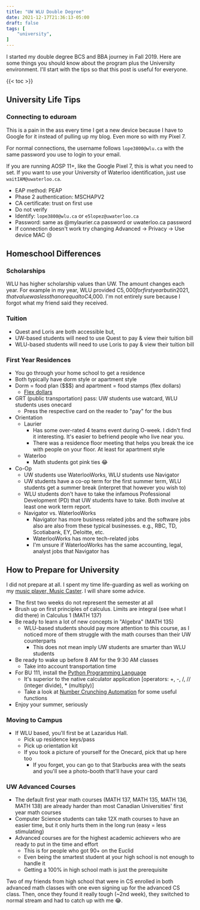 ```yaml
---
title: "UW WLU Double Degree"
date: 2021-12-17T21:36:13-05:00
draft: false
tags: [
    "university",
]
---
```

I started my double degree BCS and BBA journey in Fall 2019.
Here are some things you should know about the program plus the University environment.
I'll start with the tips so that this post is useful for everyone.

{{< toc >}}

## University Life Tips

### Connecting to eduroam

This is a pain in the ass every time I get a new device because I have to Google for it instead of pulling up my blog. Even more so with my Pixel 7.

For normal connections, the username follows `lope3800@wlu.ca` with the same password you use to login to your email.

If you are running AOSP 11+, like the Google Pixel 7, this is what you need to set. If you want to use your University of Waterloo identification, just use `waitIAM@uwaterloo.ca`.

- EAP method: PEAP
- Phase 2 authentication: MSCHAPV2
- CA certificate: trust on first use
- Do not verify
- Identify: `lope3800@wlu.ca` or `e5lopez@uwaterloo.ca`
- Password: same as @mylaurier.ca password or uwaterloo.ca password
- If connection doesn't work try changing Advanced &rarr; Privacy &rarr; Use device MAC 😒

## Homeschool Differences

### Scholarships

WLU has higher scholarship values than UW. The amount changes each year. For example in my year, WLU provided C$5,000 for first year but in 2021, that value was less than or equal to C$4,000. I'm not entirely sure because I forgot what my friend said they received.

### Tuition

- Quest and Loris are both accessible but,
- UW-based students will need to use Quest to pay & view their tuition bill
- WLU-based students will need to use Loris to pay & view their tuition bill

### First Year Residences

- You go through your home school to get a residence
- Both typically have dorm style or apartment style
- Dorm = food plan ($$$) and apartment = food stamps (flex dollars)
  - [Flex dollars](https://students.wlu.ca/registration-and-finances/onecard/where-to-use-it.html)
- GRT (public transportation) pass: UW students use watcard, WLU students uses onecard
  - Press the respective card on the reader to "pay" for the bus
- Orientation
  - Laurier
    - Has some over-rated 4 teams event during O-week. I didn't find it interesting. It's easier to befriend people who live near you.
    - There was a residence floor meeting that helps you break the ice with people on your floor. At least for apartment style
  - Waterloo
    - Math students got pink ties 😂
- Co-Op
  - UW students use WaterlooWorks, WLU students use Navigator
  - UW students have a co-op term for the first summer term, WLU students get a summer break (interpret that however you wish to)
  - WLU students don't have to take the infamous Professional Development (PD) that UW students have to take. Both involve at least one work term report.
  - Navigator vs. WaterlooWorks
    - Navigator has more business related jobs and the software jobs also are also from these typical businesses. e.g., RBC, TD, Scotiabank, EY, Deloitte, etc.
    - WaterlooWorks has more tech-related jobs
    - I'm unsure if WaterlooWorks has the same accounting, legal, analyst jobs that Navigator has

## How to Prepare for University

I did not prepare at all. I spent my time life-guarding as well as working on my [music player, Music Caster](https://github.com/elibroftw/music-caster).
I will share some advice.

- The first two weeks do not represent the semester at all
- Brush up on first principles of calculus. Limits are integral (see what I did there) in Calculus 1 (MATH 137)
- Be ready to learn a lot of new concepts in "Algebra" (MATH 135)
  - WLU-based students should pay more attention to this course, as I noticed more of them struggle with the math courses than their UW counterparts
    - This does not mean imply UW students are smarter than WLU students
- Be ready to wake up before 8 AM for the 9:30 AM classes
  - Take into account transportation time
- For BU 111, install the [Python Programming Language](https://python.org/download)
  - It's superior to the native calculator application [operators: +, -, /, // (integer divide), * (multiply)]
  - Take a look at [Number Crunching Automation](https://github.com/elibroftw/number-crunching-automation) for some useful functions
- Enjoy your summer, seriously

### Moving to Campus

- If WLU based, you'll first be at Lazaridus Hall.
  - Pick up residence keys/pass
  - Pick up orientation kit
  - If you took a picture of yourself for the Onecard, pick that up here too
    - If you forget, you can go to that Starbucks area with the seats and you'll see a photo-booth that'll have your card

### UW Advanced Courses

- The default first year math courses (MATH 137, MATH 135, MATH 136, MATH 138) are already harder than most Canadian Universities' first year math courses
- Computer Science students can take 12X math courses to have an easier time, but it only hurts them in the long run (easy = less stimulating)
- Advanced courses are for the highest academic achievers who are ready to put in the time and effort
  - This is for people who got 90+ on the Euclid
  - Even being the smartest student at your high school is not enough to handle it
  - Getting a 100% in high school math is just the prerequisite

Two of my friends from high school that were in CS enrolled in both advanced math classes with one even signing up for the advanced CS class. Then, once they found it really tough (~2nd week), they switched to normal stream and had to catch up with me 😂.
